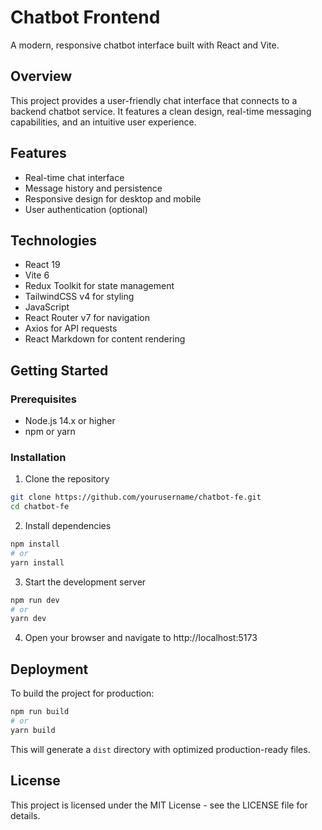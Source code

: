 # Chatbot Frontend

A modern, responsive chatbot interface built with React and Vite.

## Overview

This project provides a user-friendly chat interface that connects to a backend chatbot service. It features a clean design, real-time messaging capabilities, and an intuitive user experience.

## Features

- Real-time chat interface
- Message history and persistence
- Responsive design for desktop and mobile
- User authentication (optional)

## Technologies

- React 19
- Vite 6
- Redux Toolkit for state management
- TailwindCSS v4 for styling
- JavaScript
- React Router v7 for navigation
- Axios for API requests
- React Markdown for content rendering

## Getting Started

### Prerequisites

- Node.js 14.x or higher
- npm or yarn

### Installation

1. Clone the repository
```bash
git clone https://github.com/yourusername/chatbot-fe.git
cd chatbot-fe
```

2. Install dependencies
```bash
npm install
# or
yarn install
```

3. Start the development server
```bash
npm run dev
# or
yarn dev
```

4. Open your browser and navigate to http://localhost:5173

## Deployment

To build the project for production:

```bash
npm run build
# or
yarn build
```

This will generate a `dist` directory with optimized production-ready files.

## License

This project is licensed under the MIT License - see the LICENSE file for details.
